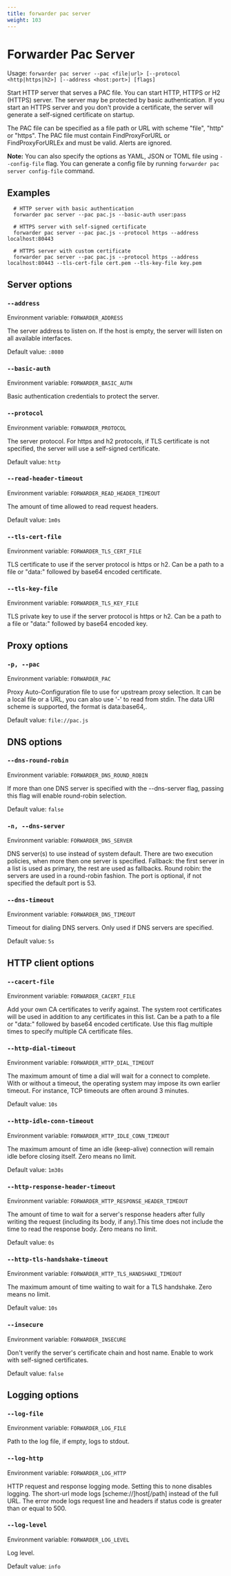 ```yaml
---
title: forwarder pac server
weight: 103
---
```


# Forwarder Pac Server

Usage: `forwarder pac server --pac <file|url> [--protocol <http|https|h2>] [--address <host:port>] [flags]`

Start HTTP server that serves a PAC file.
You can start HTTP, HTTPS or H2 (HTTPS) server.
The server may be protected by basic authentication.
If you start an HTTPS server and you don't provide a certificate,
the server will generate a self-signed certificate on startup.

The PAC file can be specified as a file path or URL with scheme "file", "http" or "https".
The PAC file must contain FindProxyForURL or FindProxyForURLEx and must be valid.
Alerts are ignored.


**Note:** You can also specify the options as YAML, JSON or TOML file using `--config-file` flag.
You can generate a config file by running `forwarder pac server config-file` command.


## Examples

```
  # HTTP server with basic authentication
  forwarder pac server --pac pac.js --basic-auth user:pass

  # HTTPS server with self-signed certificate
  forwarder pac server --pac pac.js --protocol https --address localhost:80443

  # HTTPS server with custom certificate
  forwarder pac server --pac pac.js --protocol https --address localhost:80443 --tls-cert-file cert.pem --tls-key-file key.pem

```

## Server options

### `--address`

Environment variable: `FORWARDER_ADDRESS`

The server address to listen on.
If the host is empty, the server will listen on all available interfaces.

Default value: `:8080`

### `--basic-auth`

Environment variable: `FORWARDER_BASIC_AUTH`

Basic authentication credentials to protect the server.

### `--protocol`

Environment variable: `FORWARDER_PROTOCOL`

The server protocol.
For https and h2 protocols, if TLS certificate is not specified, the server will use a self-signed certificate.

Default value: `http`

### `--read-header-timeout`

Environment variable: `FORWARDER_READ_HEADER_TIMEOUT`

The amount of time allowed to read request headers.

Default value: `1m0s`

### `--tls-cert-file`

Environment variable: `FORWARDER_TLS_CERT_FILE`

TLS certificate to use if the server protocol is https or h2.
Can be a path to a file or "data:" followed by base64 encoded certificate.

### `--tls-key-file`

Environment variable: `FORWARDER_TLS_KEY_FILE`

TLS private key to use if the server protocol is https or h2.
Can be a path to a file or "data:" followed by base64 encoded key.

## Proxy options

### `-p, --pac`

Environment variable: `FORWARDER_PAC`

Proxy Auto-Configuration file to use for upstream proxy selection.
It can be a local file or a URL, you can also use '-' to read from stdin.
The data URI scheme is supported, the format is data:base64,<encoded data>.

Default value: `file://pac.js`

## DNS options

### `--dns-round-robin`

Environment variable: `FORWARDER_DNS_ROUND_ROBIN`

If more than one DNS server is specified with the --dns-server flag, passing this flag will enable round-robin selection.


Default value: `false`

### `-n, --dns-server`

Environment variable: `FORWARDER_DNS_SERVER`

DNS server(s) to use instead of system default.
There are two execution policies, when more then one server is specified.
Fallback: the first server in a list is used as primary, the rest are used as fallbacks.
Round robin: the servers are used in a round-robin fashion.
The port is optional, if not specified the default port is 53.

### `--dns-timeout`

Environment variable: `FORWARDER_DNS_TIMEOUT`

Timeout for dialing DNS servers.
Only used if DNS servers are specified.


Default value: `5s`

## HTTP client options

### `--cacert-file`

Environment variable: `FORWARDER_CACERT_FILE`

Add your own CA certificates to verify against.
The system root certificates will be used in addition to any certificates in this list.
Can be a path to a file or "data:" followed by base64 encoded certificate.
Use this flag multiple times to specify multiple CA certificate files.

### `--http-dial-timeout`

Environment variable: `FORWARDER_HTTP_DIAL_TIMEOUT`

The maximum amount of time a dial will wait for a connect to complete.
With or without a timeout, the operating system may impose its own earlier timeout.
For instance, TCP timeouts are often around 3 minutes.


Default value: `10s`

### `--http-idle-conn-timeout`

Environment variable: `FORWARDER_HTTP_IDLE_CONN_TIMEOUT`

The maximum amount of time an idle (keep-alive) connection will remain idle before closing itself.
Zero means no limit.


Default value: `1m30s`

### `--http-response-header-timeout`

Environment variable: `FORWARDER_HTTP_RESPONSE_HEADER_TIMEOUT`

The amount of time to wait for a server's response headers after fully writing the request (including its body, if any).This time does not include the time to read the response body.
Zero means no limit.


Default value: `0s`

### `--http-tls-handshake-timeout`

Environment variable: `FORWARDER_HTTP_TLS_HANDSHAKE_TIMEOUT`

The maximum amount of time waiting to wait for a TLS handshake.
Zero means no limit.

Default value: `10s`

### `--insecure`

Environment variable: `FORWARDER_INSECURE`

Don't verify the server's certificate chain and host name.
Enable to work with self-signed certificates.


Default value: `false`

## Logging options

### `--log-file`

Environment variable: `FORWARDER_LOG_FILE`

Path to the log file, if empty, logs to stdout.

### `--log-http`

Environment variable: `FORWARDER_LOG_HTTP`

HTTP request and response logging mode.
Setting this to none disables logging.
The short-url mode logs [scheme://]host[/path] instead of the full URL.
The error mode logs request line and headers if status code is greater than or equal to 500.

### `--log-level`

Environment variable: `FORWARDER_LOG_LEVEL`

Log level.

Default value: `info`

